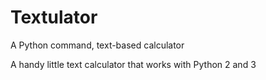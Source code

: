 # Textulator
A Python command, text-based calculator

A handy little text calculator that works with Python 2 and 3
